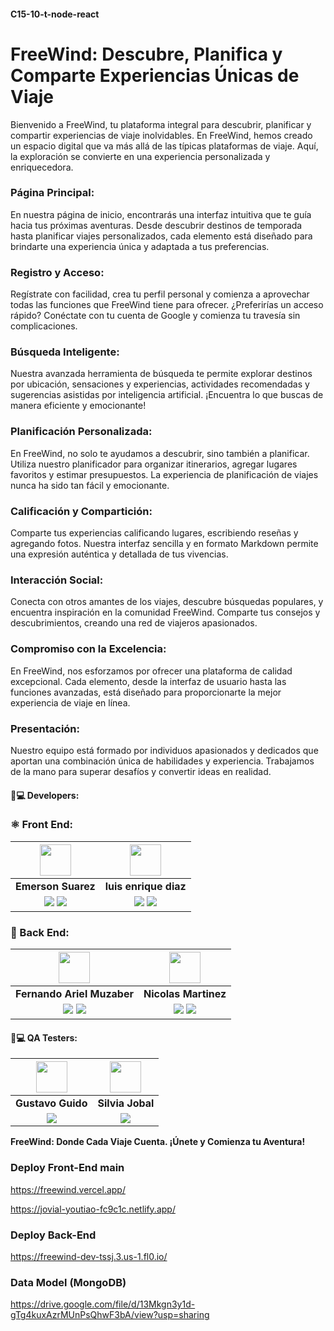 #### C15-10-t-node-react

# FreeWind: Descubre, Planifica y Comparte Experiencias Únicas de Viaje

Bienvenido a FreeWind, tu plataforma integral para descubrir, planificar y compartir experiencias de viaje inolvidables. En FreeWind, hemos creado un espacio digital que va más allá de las típicas plataformas de viaje. Aquí, la exploración se convierte en una experiencia personalizada y enriquecedora.

### Página Principal:

En nuestra página de inicio, encontrarás una interfaz intuitiva que te guía hacia tus próximas aventuras. Desde descubrir destinos de temporada hasta planificar viajes personalizados, cada elemento está diseñado para brindarte una experiencia única y adaptada a tus preferencias.

### Registro y Acceso:

Regístrate con facilidad, crea tu perfil personal y comienza a aprovechar todas las funciones que FreeWind tiene para ofrecer. ¿Preferirías un acceso rápido? Conéctate con tu cuenta de Google y comienza tu travesía sin complicaciones.

### Búsqueda Inteligente:

Nuestra avanzada herramienta de búsqueda te permite explorar destinos por ubicación, sensaciones y experiencias, actividades recomendadas y sugerencias asistidas por inteligencia artificial. ¡Encuentra lo que buscas de manera eficiente y emocionante!

### Planificación Personalizada:

En FreeWind, no solo te ayudamos a descubrir, sino también a planificar. Utiliza nuestro planificador para organizar itinerarios, agregar lugares favoritos y estimar presupuestos. La experiencia de planificación de viajes nunca ha sido tan fácil y emocionante.

### Calificación y Compartición:

Comparte tus experiencias calificando lugares, escribiendo reseñas y agregando fotos. Nuestra interfaz sencilla y en formato Markdown permite una expresión auténtica y detallada de tus vivencias.

### Interacción Social:

Conecta con otros amantes de los viajes, descubre búsquedas populares, y encuentra inspiración en la comunidad FreeWind. Comparte tus consejos y descubrimientos, creando una red de viajeros apasionados.

### Compromiso con la Excelencia:

En FreeWind, nos esforzamos por ofrecer una plataforma de calidad excepcional. Cada elemento, desde la interfaz de usuario hasta las funciones avanzadas, está diseñado para proporcionarte la mejor experiencia de viaje en línea.

### Presentación:

Nuestro equipo está formado por individuos apasionados y dedicados que aportan una combinación única de habilidades y experiencia. Trabajamos de la mano para superar desafíos y convertir ideas en realidad.

#### 🧑💻 Developers:

### ⚛️ Front End:

|                                                                                                                                            <img src="https://github.com/jerick97.png" width=50>                                                                                                                                            |                                                                                                                                                      <img src="https://github.com/luismagnum.png" width=50>                                                                                                                                                      |
| :----------------------------------------------------------------------------------------------------------------------------------------------------------------------------------------------------------------------------------------------------------------------------------------------------------------------------------------: | :--------------------------------------------------------------------------------------------------------------------------------------------------------------------------------------------------------------------------------------------------------------------------------------------------------------------------------------------------------------: |
|                                                                                                                                                             **Emerson Suarez**                                                                                                                                                             |                                                                                                                                                                      **luis enrique diaz**                                                                                                                                                                       |
| <a href="https://github.com/Jerick97"><img src="https://img.shields.io/badge/github-%23121011.svg?&style=for-the-badge&logo=github&logoColor=white"/></a> <a href="https://pe.linkedin.com/in/emerson-suarez97"><img src="https://img.shields.io/badge/linkedin%20-%230077B5.svg?&style=for-the-badge&logo=linkedin&logoColor=white"/></a> | <a href="https://github.com/luismagnum"><img src="https://img.shields.io/badge/github-%23121011.svg?&style=for-the-badge&logo=github&logoColor=white"/></a> <a href="https://www.linkedin.com/in/luis-enrique-diaz-briceño-b4662124b"><img src="https://img.shields.io/badge/linkedin%20-%230077B5.svg?&style=for-the-badge&logo=linkedin&logoColor=white"/></a> |

### 🚀 Back End:

|                                                                                                                                       <img src="https://github.com/fermuzadev.png" width=50>                                                                                                                                        |                                                                                                                                                      <img src="https://github.com/Martinez-Latorraca.png" width=50>                                                                                                                                                      |
| :---------------------------------------------------------------------------------------------------------------------------------------------------------------------------------------------------------------------------------------------------------------------------------------------------------------------------------: | :----------------------------------------------------------------------------------------------------------------------------------------------------------------------------------------------------------------------------------------------------------------------------------------------------------------------------------------------------------------------: |
|                                                                                                                                                     **Fernando Ariel Muzaber**                                                                                                                                                      |                                                                                                                                                                           **Nicolas Martinez**                                                                                                                                                                           |
| <a href="https://github.com/fermuzadev"><img src="https://img.shields.io/badge/github-%23121011.svg?&style=for-the-badge&logo=github&logoColor=white"/></a> <a href="https://linkedin.com/in/fermuzadev"><img src="https://img.shields.io/badge/linkedin%20-%230077B5.svg?&style=for-the-badge&logo=linkedin&logoColor=white"/></a> | <a href="https://github.com/Martinez-Latorraca"><img src="https://img.shields.io/badge/github-%23121011.svg?&style=for-the-badge&logo=github&logoColor=white"/></a> <a href="https://uy.linkedin.com/in/nicol%C3%A1s-mart%C3%ADnez-latorraca"><img src="https://img.shields.io/badge/linkedin%20-%230077B5.svg?&style=for-the-badge&logo=linkedin&logoColor=white"/></a> |

#### 🧑💻 QA Testers:

|                                    <img src="https://cdn.discordapp.com/avatars/1176223182739472446/833baf0d420e9dddb5bbbc4d597306b3.webp" width=50>                                     |                                   <img src="https://cdn.discordapp.com/avatars/1171416737837764703/2831b0e1bae211ccbd4a80339c958560.webp" width=50>                                   |
| :--------------------------------------------------------------------------------------------------------------------------------------------------------------------------------------: | :-----------------------------------------------------------------------------------------------------------------------------------------------------------------------------------: |
|                                                                                    **Gustavo Guido**                                                                                     |                                                                                   **Silvia Jobal**                                                                                    |
| <a href="https://www.linkedin.com/in/gustavo-guido-ab604812b"><img src="https://img.shields.io/badge/linkedin%20-%230077B5.svg?&style=for-the-badge&logo=linkedin&logoColor=white"/></a> | <a href="https://ar.linkedin.com/in/silvia-jobal-testerqa"><img src="https://img.shields.io/badge/linkedin%20-%230077B5.svg?&style=for-the-badge&logo=linkedin&logoColor=white"/></a> |

**FreeWind: Donde Cada Viaje Cuenta. ¡Únete y Comienza tu Aventura!**

### Deploy Front-End main

https://freewind.vercel.app/

https://jovial-youtiao-fc9c1c.netlify.app/

### Deploy Back-End

https://freewind-dev-tssj.3.us-1.fl0.io/

### Data Model (MongoDB)

https://drive.google.com/file/d/13Mkgn3y1d-gTg4kuxAzrMUnPsQhwF3bA/view?usp=sharing
